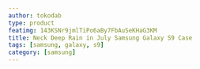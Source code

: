 ```yaml
---
author: tokodab
type: product
featimg: 143KSNr9jmlTiPo6aBy7FbAuSeKHaG3KM
title: Neck Deep Rain in July Samsung Galaxy S9 Case
tags: [samsung, galaxy, s9]
category: [samsung]
---
```

